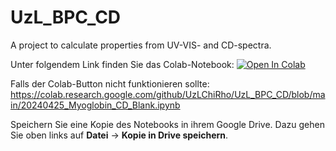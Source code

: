 # UzL_BPC_CD
A project to calculate properties from UV-VIS- and CD-spectra.

Unter folgendem Link finden Sie das Colab-Notebook:
[![Open In Colab](https://colab.research.google.com/assets/colab-badge.svg)](https://colab.research.google.com/github/UzLChiRho/UzL_BPC_CD/blob/main/2025_05_06_Myoglobin_CD_Blank.ipynb)

Falls der Colab-Button nicht funktionieren sollte:
https://colab.research.google.com/github/UzLChiRho/UzL_BPC_CD/blob/main/20240425_Myoglobin_CD_Blank.ipynb

Speichern Sie eine Kopie des Notebooks in ihrem Google Drive. Dazu gehen Sie oben links auf **Datei** -> **Kopie in Drive speichern**.

